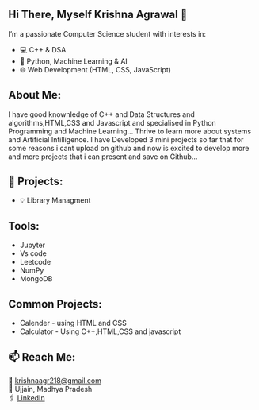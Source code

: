 ## Hi There, Myself Krishna Agrawal  👋

I’m a passionate Computer Science student with interests in:
- 💻 C++ & DSA
- 🧠 Python, Machine Learning & AI
- 🌐 Web Development (HTML, CSS, JavaScript)


## About Me:
I have good knownledge of C++ and Data Structures and algorithms,HTML,CSS and Javascript and specialised in Python Programming and Machine Learning... Thrive to learn more about systems and Artificial Intilligence. I have Developed 3 mini projects so far that for some reasons i cant upload on github and now is excited to develop more and more projects that i can present and save on Github...
##

## 🚀 Projects:
- 💡 Library Managment
 
## Tools:
- Jupyter
- Vs code
- Leetcode
- NumPy
- MongoDB

## Common Projects:
- Calender - using HTML and CSS
- Calculator - Using C++,HTML,CSS and javascript

##
## 📫 Reach Me:
📧 krishnaagr218@gmail.com  
📍 Ujjain, Madhya Pradesh  
🖇️ [LinkedIn](https://www.linkedin.com/in/krishna-agrawal10/)
##
